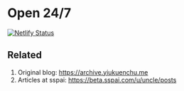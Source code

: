 # Open 24/7

[![Netlify Status](https://api.netlify.com/api/v1/badges/46efd945-c9f4-40c2-b1ad-2816ad266f67/deploy-status)](https://app.netlify.com/sites/jovial-bardeen-05ca9c/deploys)

## Related

1. Original blog: <https://archive.yiukuenchu.me>
2. Articles at sspai: <https://beta.sspai.com/u/uncle/posts>
<!-- 3. Medium publication: <https://medium.com/spencerweekly> -->

